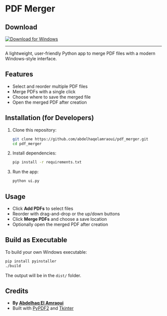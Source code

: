 # PDF Merger

## Download

[![Download for Windows](https://img.shields.io/badge/Download-Windows%20Executable-blue?logo=windows)](dist/PDF-Merger.exe)

---

A lightweight, user-friendly Python app to merge PDF files with a modern Windows-style interface.

## Features

-  Select and reorder multiple PDF files
-  Merge PDFs with a single click
-  Choose where to save the merged file
-  Open the merged PDF after creation

## Installation (for Developers)

1. Clone this repository:
   ```bash
   git clone https://github.com/abdelhaqelamraoui/pdf_merger.git
   cd pdf_merger
   ```
2. Install dependencies:
   ```bash
   pip install -r requirements.txt
   ```
3. Run the app:
   ```bash
   python ui.py
   ```

## Usage

-  Click **Add PDFs** to select files
-  Reorder with drag-and-drop or the up/down buttons
-  Click **Merge PDFs** and choose a save location
-  Optionally open the merged PDF after creation

## Build as Executable

To build your own Windows executable:

```bash
pip install pyinstaller
./build
```

The output will be in the `dist/` folder.

## Credits

-  **By [Abdelhaq El Amraoui](https://github.com/abdelhaqelamraoui/pdf_merger)**
-  Built with [PyPDF2](https://pypi.org/project/PyPDF2/) and [Tkinter](https://docs.python.org/3/library/tkinter.html)
